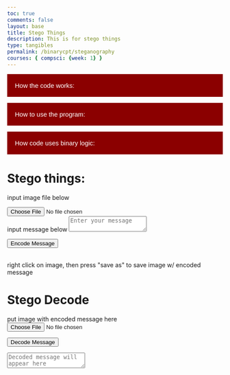 ```yaml
---
toc: true
comments: false
layout: base
title: Stego Things
description: This is for stego things
type: tangibles
permalink: /binarycpt/steganography
courses: { compsci: {week: 1} }
---
```




<body>
<!-- Collapsible button -->
<button type="button" class="collapsible">How the code works:</button>

<!-- Collapsible content with a textarea -->
<div class="content collapsible-content">
    <textarea placeholder="text">Encoder: encodes secret text into binary, then stores each bit of hte binary into the least significant bit of each RGB value. It then generates a new image using the new binary, then draws it onto the canvas</textarea>
    <textarea placeholder="text">Decoder: Takes the least significant bit of each RGB value, then combines them all into one binary string, then converts that binary string into text, and displays it.</textarea>
</div>

<button type="button" class="collapsible">How to use the program:</button>

<!-- Collapsible content with a textarea -->
<div class="content collapsible-content">
    <textarea placeholder="text">Encoder: input image into the choose file button, the write the message you want to be encoded into an image into the message box. Next, press hte encode message button to encode the message into the chosen image. Last, right click on the outputted image, and press "save as" in order to save your new image with encoded text.</textarea>
    <textarea placeholder="text">Decoder: Input the message with encoded text into the input field, then click "decode message". Your decoded message will appear in the text box below</textarea>
</div>

<button type="button" class="collapsible">How code uses binary logic:</button>

<!-- Collapsible content with a textarea -->
<div class="content collapsible-content">
    <textarea placeholder="text">Code converts ascii characters, and vice versa, code edits binary values of image. This code modifies the least significant bit of each binary number (the ones bit) in order to make as little change on the original image as possible when encoding text into the image. Every text (ASCII) character is encoded as binary, so we encode the text into the image by converting the text into binary, then replacing the LSB (least significant bit) of each RGB value in each pixel with bits from the converted text string. (image of ASCII table, with the binary that corresponds to each text character displayed)</textarea>
    <img src="https://media.discordapp.net/attachments/1174540464951676969/1182040385007136948/Standard-ASCII-Table_large.png?ex=65833fe5&is=6570cae5&hm=63d23594f74fef228a86a1e290bb46632e38d755f5b3358c022f8c9c8ea03004&=&format=webp&quality=lossless">
</div>

<!-- JavaScript for collapsible functionality -->
<script>
    var coll = document.getElementsByClassName("collapsible");
    var i;

    for (i = 0; i < coll.length; i++) {
        coll[i].addEventListener("click", function() {
            this.classList.toggle("active");
            var content = this.nextElementSibling;
            if (content.style.display === "block") {
                content.style.display = "none";
            } else {
                content.style.display = "block";
            }
        });
    }
</script>
</body>
<style>
    /* Style the button that is used to open and close the collapsible content */
    .collapsible {
        background-color: #8B0000;
        color: white;
        cursor: pointer;
        padding: 18px;
        width: 100%;
        border: none;
        text-align: left;
        outline: none;
        font-size: 15px;
    }
    /* Add a background color to the button if it is clicked on (add the .active class with JS), and when you move the mouse over it (hover) */
    .active, .collapsible:hover {
        background-color: #006400;
        transition-delay: 0.01s;
    }
    /* Style the collapsible content. Note: hidden by default */
    .content {
        padding: 0 18px;
        display: none;
        overflow: hidden;
        background-color: #f1f1f1;
    }
    /* Style the textarea inside the collapsible content */
    .collapsible-content textarea {
        width: 100%;
        height: 100px;
        box-sizing: border-box;
        margin-top: 10px;
    }
</style>




# Stego things:
input image file below
<br>
<!-- Input for selecting an image file -->
<input type="file" id="imageInput" accept="image/*">
<!-- Textarea for entering the message to be encoded -->
<br>
input message below
<textarea id="messageInput" placeholder="Enter your message"></textarea>
<!-- Button to trigger the encoding process -->

<button onclick="encodeMessage()">Encode Message</button>
<!-- Canvas element for drawing and displaying the encoded image -->
<canvas id="canvas"></canvas>
<br>
right click on image, then press "save as" to save image w/ encoded message

<script>
    // Function to encode a message into an image
    function encodeMessage() {
        // Get HTML elements
        const imageInput = document.getElementById('imageInput');
        const messageInput = document.getElementById('messageInput');
        const canvas = document.getElementById('canvas');
        const ctx = canvas.getContext('2d');

        // Create a new Image object and load the selected image
        const image = new Image();
        image.src = URL.createObjectURL(imageInput.files[0]);

        // Callback executed when the image is loaded
        image.onload = function () {
            // Set canvas dimensions to match the image
            canvas.width = image.width;
            canvas.height = image.height;

            // Draw the image onto the canvas
            ctx.drawImage(image, 0, 0);

            // Get the message from the input and convert it to binary
            const message = messageInput.value;
            const binaryMessage = stringToBinary(message);

            let binaryIndex = 0;

            // Loop through each pixel of the image
            for (let y = 0; y < image.height; y++) {
                for (let x = 0; x < image.width; x++) {
                    // Get the RGBA data of the current pixel
                    const pixel = ctx.getImageData(x, y, 1, 1);
                    const rgba = pixel.data;

                    // Loop through RGB components (ignoring alpha)
                    for (let i = 0; i < 3; i++) {
                        if (binaryIndex < binaryMessage.length) {
                            // Set the least significant bit of each RGB component to the message bit
                            rgba[i] = (rgba[i] & 0xFE) | parseInt(binaryMessage[binaryIndex], 2);
                            binaryIndex++;
                        }
                    }

                    // Update the pixel data on the canvas
                    ctx.putImageData(new ImageData(new Uint8ClampedArray(rgba), 1, 1), x, y);
                }
            }
            // Store the length of the binary message for decoding
            window.binaryMessageLength = binaryMessage.length;
        };
    }

    // Function to decode a message from an encoded image
    function decodeMessage() {
        // Get HTML elements
        const encodedImageInput = document.getElementById('encodedImageInput');
        const decodedMessageTextarea = document.getElementById('decodedMessage');
        const canvas = document.getElementById('canvas');
        const ctx = canvas.getContext('2d');

        // Create a new Image object and load the encoded image
        const encodedImage = new Image();
        encodedImage.src = URL.createObjectURL(encodedImageInput.files[0]);

        // Callback executed when the encoded image is loaded
        encodedImage.onload = function () {
            // Set canvas dimensions to match the encoded image
            canvas.width = encodedImage.width;
            canvas.height = encodedImage.height;

            // Draw the encoded image onto the canvas
            ctx.drawImage(encodedImage, 0, 0);

            let binaryMessage = '';
            // Loop through each pixel of the encoded image
            for (let y = 0; y < encodedImage.height; y++) {
                for (let x = 0; x < encodedImage.width; x++) {
                    // Get the RGBA data of the current pixel
                    const pixel = ctx.getImageData(x, y, 1, 1).data;
                    if (binaryMessage.length < binaryMessageLength) {
                        // Loop through RGB components (ignoring alpha)
                        for (let i = 0; i < 3; i++) {
                            // Extract the least significant bit from each RGB component
                            binaryMessage += (pixel[i] & 1).toString();
                        }
                    }
                }
            }

            // Convert the binary message to a human-readable string
            const message = binaryToString(binaryMessage);
            // Display the decoded message in the textarea
            decodedMessageTextarea.value = message;
        };
    }

    // Function to convert a string to binary
    function stringToBinary(str) {
        const binary = [];
        for (let i = 0; i < str.length; i++) {
            // Convert each character to its binary representation
            const charCode = str.charCodeAt(i).toString(2);
            // Ensure each binary representation is 8 bits long
            binary.push('0'.repeat(8 - charCode.length) + charCode);
        }
        return binary.join('');
    }

    // Function to convert binary to a string
    function binaryToString(binary) {
        let str = '';
        for (let i = 0; i < binary.length; i += 8) {
            // Convert each 8 bits to a character and concatenate
            const byte = binary.substr(i, 8);
            str += String.fromCharCode(parseInt(byte, 2));
        }
        return str;
    }
</script>


# Stego Decode
<!-- Input for selecting an encoded image file -->
put image with encoded message here
<br>
<input type="file" id="encodedImageInput" accept="image/*">
<!-- Button to trigger the decoding process -->
<button onclick="decodeMessage()">Decode Message</button>
<!-- Textarea for displaying the decoded message -->
<textarea id="decodedMessage" placeholder="Decoded message will appear here"></textarea>